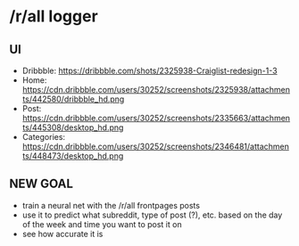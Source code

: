 # /r/all logger

## UI

- Dribbble: https://dribbble.com/shots/2325938-Craiglist-redesign-1-3
- Home: https://cdn.dribbble.com/users/30252/screenshots/2325938/attachments/442580/dribbble_hd.png
- Post: https://cdn.dribbble.com/users/30252/screenshots/2335663/attachments/445308/desktop_hd.png
- Categories: https://cdn.dribbble.com/users/30252/screenshots/2346481/attachments/448473/desktop_hd.png

## NEW GOAL

- train a neural net with the /r/all frontpages posts
- use it to predict what subreddit, type of post (?), etc. based on the day of the week and time you want to post it on
- see how accurate it is
